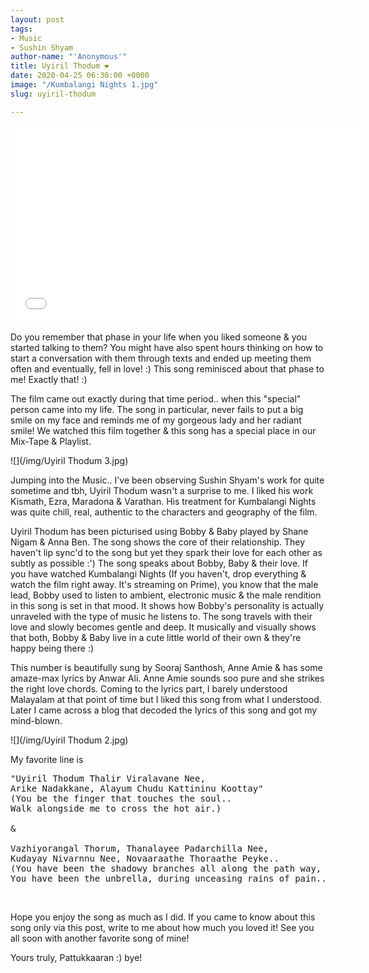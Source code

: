 ```yaml
---
layout: post
tags:
- Music
- Sushin Shyam
author-name: "'Anonymous'"
title: Uyiril Thodum ❤️
date: 2020-04-25 06:30:00 +0000
image: "/Kumbalangi Nights 1.jpg"
slug: uyiril-thodum

---
```


<iframe width="560" height="315" src="[https://www.youtube.com/embed/ZKhOs_Pc_7s](https://www.youtube.com/embed/ZKhOs_Pc_7s "https://www.youtube.com/embed/ZKhOs_Pc_7s")" frameborder="0" allow="accelerometer; autoplay; encrypted-media; gyroscope; picture-in-picture" allowfullscreen></iframe>

Do you remember that phase in your life when you liked someone & you started talking to them? You might have also spent hours thinking on how to start a conversation with them through texts and ended up meeting them often and eventually, fell in love! :) This song reminisced about that phase to me! Exactly that! :)

The film came out exactly during that time period.. when this "special" person came into my life. The song in particular, never fails to put a big smile on my face and reminds me of my gorgeous lady and her radiant smile! We watched this film together & this song has a special place in our Mix-Tape & Playlist.

![](/img/Uyiril Thodum 3.jpg)

Jumping into the Music.. I've been observing Sushin Shyam's work for quite sometime and tbh, Uyiril Thodum wasn't a surprise to me.  I liked his work Kismath, Ezra, Maradona & Varathan. His treatment for Kumbalangi Nights was quite chill, real, authentic to the characters and geography of the film.

Uyiril Thodum has been picturised using Bobby & Baby played by Shane Nigam & Anna Ben. The song shows the core of their relationship. They haven't lip sync'd to the song but yet they spark their love for each other as subtly as possible :') The song speaks about Bobby, Baby & their love. If you have watched Kumbalangi Nights (If you haven't, drop everything & watch the film right away. It's streaming on Prime), you know that the male lead, Bobby used to listen to ambient, electronic music & the male rendition in this song is set in that mood. It shows how Bobby's personality is actually unraveled with the type of music he listens to. The song travels with their love and slowly becomes gentle and deep. It musically and visually shows that both, Bobby & Baby live in a cute little world of their own & they're happy being there :)

This number is beautifully sung by Sooraj Santhosh, Anne Amie & has some amaze-max lyrics by Anwar Ali. Anne Amie sounds soo pure and she strikes the right love chords. Coming to the lyrics part, I barely understood Malayalam at that point of time but I liked this song from what I understood. Later I came across a blog that decoded the lyrics of this song and got my mind-blown.

![](/img/Uyiril Thodum 2.jpg)

My favorite line is
<pre>
"Uyiril Thodum Thalir Viralavane Nee,
Arike Nadakkane, Alayum Chudu Kattininu Koottay"
(You be the finger that touches the soul..
Walk alongside me to cross the hot air.)

&

Vazhiyorangal Thorum, Thanalayee Padarchilla Nee,
Kudayay Nivarnnu Nee, Novaaraathe Thoraathe Peyke..  
(You have been the shadowy branches all along the path way,
You have been the unbrella, during unceasing rains of pain..)
</pre>
<br>

Hope you enjoy the song as much as I did. If you came to know about this song only via this post, write to me about how much you loved it! See you all soon with another favorite song of mine!

Yours truly, Pattukkaaran :) bye!